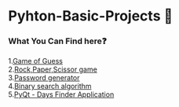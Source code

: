 # Pyhton-Basic-Projects :notebook:
### What You Can Find here:question:
1.[Game of Guess](https://github.com/AasaiAlangaram/Python-Basic-Projects/blob/master/Python%20Basic%20Projects.ipynb)\
2.[Rock,Paper,Scissor game](https://github.com/AasaiAlangaram/Python-Basic-Projects/blob/master/Python%20Basic%20Projects.ipynb)\
3.[Password generator](https://github.com/AasaiAlangaram/Python-Basic-Projects/blob/master/Python%20Basic%20Projects.ipynb)\
4.[Binary search algorithm](https://github.com/AasaiAlangaram/Python-Basic-Projects/blob/master/Python%20Basic%20Projects.ipynb)\
5.[PyQt - Days Finder Application](https://github.com/AasaiAlangaram/Python-Basic-Projects/blob/master/Days%20Finder%20Application/Days%20finder.py)


